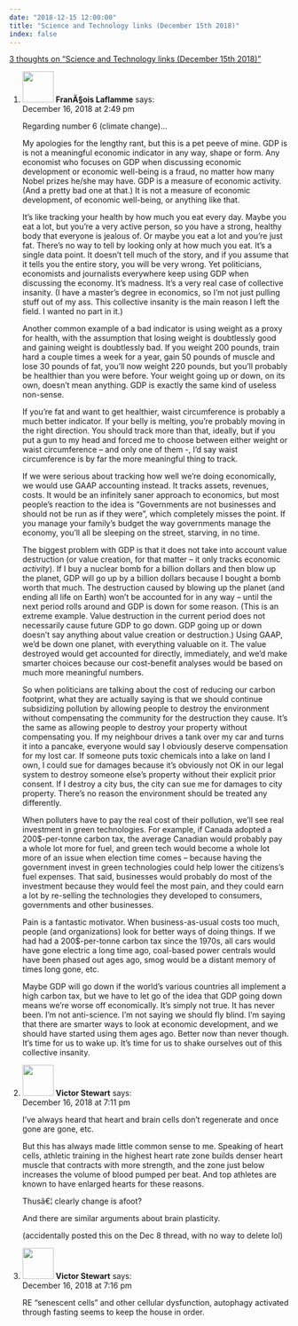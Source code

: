 ```yaml
---
date: "2018-12-15 12:00:00"
title: "Science and Technology links (December 15th 2018)"
index: false
---
```


[3 thoughts on &ldquo;Science and Technology links (December 15th 2018)&rdquo;](/lemire/blog/2018/12-15-science-and-technology-links-december-15th-2018)

<ol class="comment-list">
<li id="comment-373308" class="comment even thread-even depth-1">
<div class="comment-author vcard">
<img alt src="https://secure.gravatar.com/avatar/c47f0c540d24c29342fecf6c6afbeec4?s=56&#038;d=mm&#038;r=g" srcset="https://secure.gravatar.com/avatar/c47f0c540d24c29342fecf6c6afbeec4?s=112&#038;d=mm&#038;r=g 2x" class="avatar avatar-56 photo" height="56" width="56" decoding="async" /> <b class="fn">FranÃ§ois Laflamme</b> <span class="says">says:</span> </div>
<div class="comment-metadata"><time datetime="2018-12-16T14:49:48+00:00">December 16, 2018 at 2:49 pm</time></a> </div>
<div class="comment-content">
<p>Regarding number 6 (climate change)&#8230;</p>
<p>My apologies for the lengthy rant, but this is a pet peeve of mine. GDP is is not a meaningful economic indicator in any way, shape or form. Any economist who focuses on GDP when discussing economic development or economic well-being is a fraud, no matter how many Nobel prizes he/she may have. GDP is a measure of economic activity. (And a pretty bad one at that.) It is not a measure of economic development, of economic well-being, or anything like that.</p>
<p>It&rsquo;s like tracking your health by how much you eat every day. Maybe you eat a lot, but you&rsquo;re a very active person, so you have a strong, healthy body that everyone is jealous of. Or maybe you eat a lot and you&rsquo;re just fat. There&rsquo;s no way to tell by looking only at how much you eat. It&rsquo;s a single data point. It doesn&rsquo;t tell much of the story, and if you assume that it tells you the entire story, you will be very wrong. Yet politicians, economists and journalists everywhere keep using GDP when discussing the economy. It&rsquo;s madness. It&rsquo;s a very real case of collective insanity. (I have a master&rsquo;s degree in economics, so I&rsquo;m not just pulling stuff out of my ass. This collective insanity is the main reason I left the field. I wanted no part in it.)</p>
<p>Another common example of a bad indicator is using weight as a proxy for health, with the assumption that losing weight is doubtlessly good and gaining weight is doubtlessly bad. If you weight 200 pounds, train hard a couple times a week for a year, gain 50 pounds of muscle and lose 30 pounds of fat, you&rsquo;ll now weight 220 pounds, but you&rsquo;ll probably be healthier than you were before. Your weight going up or down, on its own, doesn&rsquo;t mean anything. GDP is exactly the same kind of useless non-sense.</p>
<p>If you&rsquo;re fat and want to get healthier, waist circumference is probably a much better indicator. If your belly is melting, you&rsquo;re probably moving in the right direction. You should track more than that, ideally, but if you put a gun to my head and forced me to choose between either weight or waist circumference &#8211; and only one of them -, I&rsquo;d say waist circumference is by far the more meaningful thing to track.</p>
<p>If we were serious about tracking how well we&rsquo;re doing economically, we would use GAAP accounting instead. It tracks assets, revenues, costs. It would be an infinitely saner approach to economics, but most people&rsquo;s reaction to the idea is &ldquo;Governments are not businesses and should not be run as if they were&rdquo;, which completely misses the point. If you manage your family&rsquo;s budget the way governments manage the economy, you&rsquo;ll all be sleeping on the street, starving, in no time.</p>
<p>The biggest problem with GDP is that it does not take into account value destruction (or value creation, for that matter &#8211; it only tracks economic <em>activity</em>). If I buy a nuclear bomb for a billion dollars and then blow up the planet, GDP will go up by a billion dollars because I bought a bomb worth that much. The destruction caused by blowing up the planet (and ending all life on Earth) won&rsquo;t be accounted for in any way &#8211; until the next period rolls around and GDP is down for some reason. (This is an extreme example. Value destruction in the current period does not necessarily cause future GDP to go down. GDP going up or down doesn&rsquo;t say anything about value creation or destruction.) Using GAAP, we&rsquo;d be down one planet, with everything valuable on it. The value destroyed would get accounted for directly, immediately, and we&rsquo;d make smarter choices because our cost-benefit analyses would be based on much more meaningful numbers.</p>
<p>So when politicians are talking about the cost of reducing our carbon footprint, what they are actually saying is that we should continue subsidizing pollution by allowing people to destroy the environment without compensating the community for the destruction they cause. It&rsquo;s the same as allowing people to destroy your property without compensating you. If my neighbour drives a tank over my car and turns it into a pancake, everyone would say I obviously deserve compensation for my lost car. If someone puts toxic chemicals into a lake on land I own, I could sue for damages because it&rsquo;s obviously not OK in our legal system to destroy someone else&rsquo;s property without their explicit prior consent. If I destroy a city bus, the city can sue me for damages to city property. There&rsquo;s no reason the environment should be treated any differently.</p>
<p>When polluters have to pay the real cost of their pollution, we&rsquo;ll see real investment in green technologies. For example, if Canada adopted a 200$-per-tonne carbon tax, the average Canadian would probably pay a whole lot more for fuel, and green tech would become a whole lot more of an issue when election time comes &#8211; because having the government invest in green technologies could help lower the citizens&rsquo;s fuel expenses. That said, businesses would probably do most of the investment because they would feel the most pain, and they could earn a lot by re-selling the technologies they developed to consumers, governments and other businesses.</p>
<p>Pain is a fantastic motivator. When business-as-usual costs too much, people (and organizations) look for better ways of doing things. If we had had a 200$-per-tonne carbon tax since the 1970s, all cars would have gone electric a long time ago, coal-based power centrals would have been phased out ages ago, smog would be a distant memory of times long gone, etc.</p>
<p>Maybe GDP will go down if the world&rsquo;s various countries all implement a high carbon tax, but we have to let go of the idea that GDP going down means we&rsquo;re worse off economically. It&rsquo;s simply not true. It has never been. I&rsquo;m not anti-science. I&rsquo;m not saying we should fly blind. I&rsquo;m saying that there are smarter ways to look at economic development, and we should have started using them ages ago. Better now than never though. It&rsquo;s time for us to wake up. It&rsquo;s time for us to shake ourselves out of this collective insanity.</p>
</div>
</li>
<li id="comment-373363" class="comment odd alt thread-odd thread-alt depth-1">
<div class="comment-author vcard">
<img alt src="https://secure.gravatar.com/avatar/05d12e4277599f9b9b9e71c6262d9674?s=56&#038;d=mm&#038;r=g" srcset="https://secure.gravatar.com/avatar/05d12e4277599f9b9b9e71c6262d9674?s=112&#038;d=mm&#038;r=g 2x" class="avatar avatar-56 photo" height="56" width="56" decoding="async" /> <b class="fn">Victor Stewart</b> <span class="says">says:</span> </div>
<div class="comment-metadata"><time datetime="2018-12-16T19:11:42+00:00">December 16, 2018 at 7:11 pm</time></a> </div>
<div class="comment-content">
<p>I&rsquo;ve always heard that heart and brain cells don&rsquo;t regenerate and once gone are gone, etc.</p>
<p>But this has always made little common sense to me. Speaking of heart cells, athletic training in the highest heart rate zone builds denser heart muscle that contracts with more strength, and the zone just below increases the volume of blood pumped per beat. And top athletes are known to have enlarged hearts for these reasons.</p>
<p>Thusâ€¦ clearly change is afoot?</p>
<p>And there are similar arguments about brain plasticity.</p>
<p>(accidentally posted this on the Dec 8 thread, with no way to delete lol)</p>
</div>
</li>
<li id="comment-373364" class="comment even thread-even depth-1">
<div class="comment-author vcard">
<img alt src="https://secure.gravatar.com/avatar/05d12e4277599f9b9b9e71c6262d9674?s=56&#038;d=mm&#038;r=g" srcset="https://secure.gravatar.com/avatar/05d12e4277599f9b9b9e71c6262d9674?s=112&#038;d=mm&#038;r=g 2x" class="avatar avatar-56 photo" height="56" width="56" loading="lazy" decoding="async" /> <b class="fn">Victor Stewart</b> <span class="says">says:</span> </div>
<div class="comment-metadata"><time datetime="2018-12-16T19:16:59+00:00">December 16, 2018 at 7:16 pm</time></a> </div>
<div class="comment-content">
<p>RE &ldquo;senescent cells&rdquo; and other cellular dysfunction, autophagy activated through fasting seems to keep the house in order.</p>
</div>
</li>
</ol>
